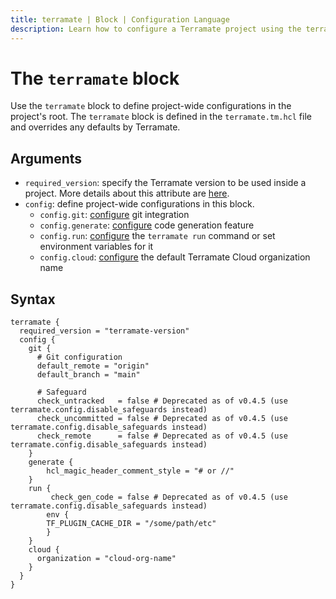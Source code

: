 ```yaml
---
title: terramate | Block | Configuration Language
description: Learn how to configure a Terramate project using the terramate block.
---
```


# The `terramate` block

Use the `terramate` block to define project-wide configurations in the project's root. The `terramate` block is defined in the `terramate.tm.hcl` file and overrides any defaults by Terramate.

## Arguments

- `required_version`: specify the Terramate version to be used inside a project. More details about this attribute are [here](../../projects/configuration.md#the-terramaterequired_version-attribute).
- `config`: define project-wide configurations in this block.
    - `config.git`: [configure](../../projects/configuration.md#the-terramateconfiggit-block) git integration
    - `config.generate`: [configure](../../projects/configuration.md#the-terramateconfiggenerate-block) code generation feature
    - `config.run`: [configure](../../projects/configuration.md#the-terramateconfiggenerate-block) the `terramate run` command or set environment variables for it
    - `config.cloud`: [configure](../../projects/configuration.md#the-terramateconfigcloud-block) the default Terramate Cloud organization name

## Syntax

```hcl
terramate {
  required_version = "terramate-version"
  config {
    git {
      # Git configuration
      default_remote = "origin"
      default_branch = "main"

      # Safeguard
      check_untracked   = false # Deprecated as of v0.4.5 (use terramate.config.disable_safeguards instead)
      check_uncommitted = false # Deprecated as of v0.4.5 (use terramate.config.disable_safeguards instead)
      check_remote      = false # Deprecated as of v0.4.5 (use terramate.config.disable_safeguards instead)
    }
    generate {
        hcl_magic_header_comment_style = "# or //"
    }
    run {
         check_gen_code = false # Deprecated as of v0.4.5 (use terramate.config.disable_safeguards instead)
        env {
        TF_PLUGIN_CACHE_DIR = "/some/path/etc"
        }
    }
    cloud {
      organization = "cloud-org-name"
    }
  }
}
```